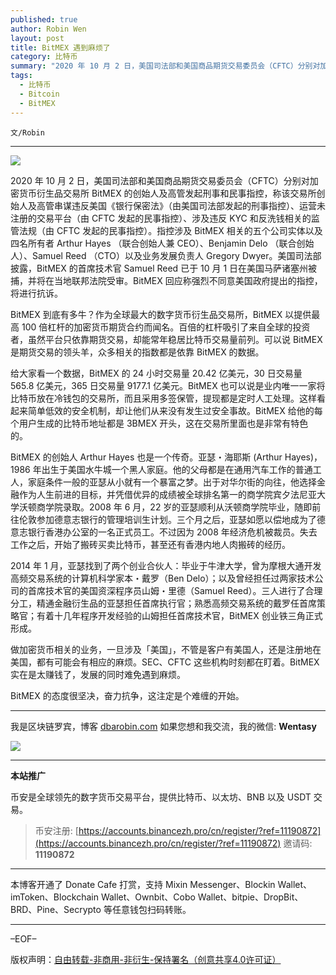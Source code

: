 ```yaml
---
published: true
author: Robin Wen
layout: post
title: BitMEX 遇到麻烦了
category: 比特币
summary: "2020 年 10 月 2 日，美国司法部和美国商品期货交易委员会（CFTC）分别对加密货币衍生品交易所 BitMEX 的创始人及高管发起刑事和民事指控，称该交易所创始人及高管串谋违反美国《银行保密法》（由美国司法部发起的刑事指控）、运营未注册的交易平台（由 CFTC 发起的民事指控）、涉及违反 KYC 和反洗钱相关的监管法规（由 CFTC 发起的民事指控）。指控涉及 BitMEX 相关的五个公司实体以及四名所有者 Arthur Hayes （联合创始人兼 CEO）、Benjamin Delo （联合创始人）、Samuel Reed （CTO）以及业务发展负责人 Gregory Dwyer。美国司法部披露，BitMEX 的首席技术官 Samuel Reed 已于 10 月 1 日在美国马萨诸塞州被捕，并将在当地联邦法院受审。BitMEX 回应称强烈不同意美国政府提出的指控，将进行抗诉。"
tags:
  - 比特币
  - Bitcoin
  - BitMEX
---
```


`文/Robin`

***

![](https://cdn.dbarobin.com/13jx576.png)

2020 年 10 月 2 日，美国司法部和美国商品期货交易委员会（CFTC）分别对加密货币衍生品交易所 BitMEX 的创始人及高管发起刑事和民事指控，称该交易所创始人及高管串谋违反美国《银行保密法》（由美国司法部发起的刑事指控）、运营未注册的交易平台（由 CFTC 发起的民事指控）、涉及违反 KYC 和反洗钱相关的监管法规（由 CFTC 发起的民事指控）。指控涉及 BitMEX 相关的五个公司实体以及四名所有者 Arthur Hayes （联合创始人兼 CEO）、Benjamin Delo （联合创始人）、Samuel Reed （CTO）以及业务发展负责人 Gregory Dwyer。美国司法部披露，BitMEX 的首席技术官 Samuel Reed 已于 10 月 1 日在美国马萨诸塞州被捕，并将在当地联邦法院受审。BitMEX 回应称强烈不同意美国政府提出的指控，将进行抗诉。

BitMEX 到底有多牛？作为全球最大的数字货币衍生品交易所，BitMEX 以提供最高 100 倍杠杆的加密货币期货合约而闻名。百倍的杠杆吸引了来自全球的投资者，虽然平台只依靠期货交易，却能常年稳居比特币交易量前列。可以说 BitMEX 是期货交易的领头羊，众多相关的指数都是依靠 BitMEX 的数据。

给大家看一个数据，BitMEX 的 24 小时交易量 20.42 亿美元，30 日交易量 565.8 亿美元，365 日交易量 9177.1 亿美元。BitMEX 也可以说是业内唯一一家将比特币放在冷钱包的交易所，而且采用多签保管，提现都是定时人工处理。这样看起来简单低效的安全机制，却让他们从来没有发生过安全事故。BitMEX 给他的每个用户生成的比特币地址都是 3BMEX 开头，这在交易所里面也是非常有特色的。

BitMEX 的创始人 Arthur Hayes 也是一个传奇。亚瑟・海耶斯 (Arthur Hayes)，1986 年出生于美国水牛城一个黑人家庭。他的父母都是在通用汽车工作的普通工人，家庭条件一般的亚瑟从小就有一个暴富之梦。出于对华尔街的向往，他选择金融作为人生前进的目标，并凭借优异的成绩被全球排名第一的商学院宾夕法尼亚大学沃顿商学院录取。2008 年 6 月，22 岁的亚瑟顺利从沃顿商学院毕业，随即前往伦敦参加德意志银行的管理培训生计划。三个月之后，亚瑟如愿以偿地成为了德意志银行香港办公室的一名正式员工。不过因为 2008 年经济危机被裁员。失去工作之后，开始了搬砖买卖比特币，甚至还有香港内地人肉搬砖的经历。

2014 年 1 月，亚瑟找到了两个创业合伙人：毕业于牛津大学，曾为摩根大通开发高频交易系统的计算机科学家本・戴罗（Ben Delo）；以及曾经担任过两家技术公司的首席技术官的美国资深程序员山姆・里德（Samuel Reed）。三人进行了合理分工，精通金融衍生品的亚瑟担任首席执行官；熟悉高频交易系统的戴罗任首席策略官；有着十几年程序开发经验的山姆担任首席技术官，BitMEX 创业铁三角正式形成。

做加密货币相关的业务，一旦涉及「美国」，不管是客户有美国人，还是注册地在美国，都有可能会有相应的麻烦。SEC、CFTC 这些机构时刻都在盯着。BitMEX 实在是太赚钱了，发展的同时难免遇到麻烦。

BitMEX 的态度很坚决，奋力抗争，这注定是个难缠的开始。

***

我是区块链罗宾，博客 [dbarobin.com](https://dbarobin.com/)
如果您想和我交流，我的微信: **Wentasy**

![](https://cdn.dbarobin.com/v4yywe2.png)

***

**本站推广**

币安是全球领先的数字货币交易平台，提供比特币、以太坊、BNB 以及 USDT 交易。

> 币安注册: [https://accounts.binancezh.pro/cn/register/?ref=11190872](https://accounts.binancezh.pro/cn/register/?ref=11190872)
> 邀请码: **11190872**

***

本博客开通了 Donate Cafe 打赏，支持 Mixin Messenger、Blockin Wallet、imToken、Blockchain Wallet、Ownbit、Cobo Wallet、bitpie、DropBit、BRD、Pine、Secrypto 等任意钱包扫码转账。

<center>
    <div class="--donate-button"
         data-button-id="f8b9df0d-af9a-460d-8258-d3f435445075"
    ></div>
</center>

***

–EOF–

版权声明：[自由转载-非商用-非衍生-保持署名（创意共享4.0许可证）](http://creativecommons.org/licenses/by-nc-nd/4.0/deed.zh)